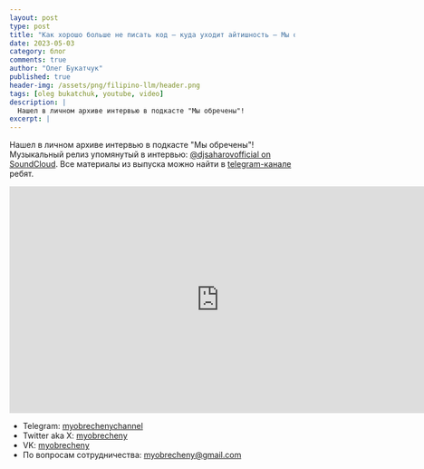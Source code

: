 ```yaml
---
layout: post
type: post
title: "Как хорошо больше не писать код — куда уходит айтишность — Мы обречены"
date: 2023-05-03
category: блог
comments: true
author: "Олег Букатчук"
published: true
header-img: /assets/png/filipino-llm/header.png
tags: [oleg bukatchuk, youtube, video]
description: |
  Нашел в личном архиве интервью в подкасте "Мы обречены"!
excerpt: |
---
```


<span class="firstcharacter">Н</span>ашел в личном архиве интервью в подкасте "Мы обречены"! Музыкальный релиз упомянутый в интервью: [@djsaharovofficial on SoundCloud](https://soundcloud.com/djsaharovofficial). Все материалы из выпуска можно найти в [telegram-канале](https://t.me/myobrechenychannel) ребят.

<iframe width="740" height="400" src="https://www.youtube.com/embed/UruvjXoRFZw?si=-HoUs6KghSjXs8wg&amp;start=558" title="YouTube video player" frameborder="0" allow="accelerometer; autoplay; clipboard-write; encrypted-media; gyroscope; picture-in-picture; web-share" referrerpolicy="strict-origin-when-cross-origin" allowfullscreen></iframe>
<br>

* Telegram: [myobrechenychannel](https://t.me/myobrechenychannel)
* Twitter aka X: [myobrecheny](x.com/myobrecheny) 
* VK: [myobrecheny](https://vk.com/myobrecheny)
* По вопросам сотрудничества:  <a href="mailto:myobrecheny@gmail.com">myobrecheny@gmail.com</a>